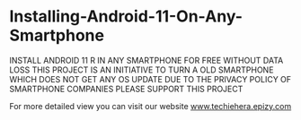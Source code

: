 # Installing-Android-11-On-Any-Smartphone
 INSTALL ANDROID 11 R IN ANY SMARTPHONE FOR FREE WITHOUT DATA LOSS
THIS PROJECT IS AN INITIATIVE TO TURN A OLD SMARTPHONE WHICH DOES NOT GET ANY OS UPDATE DUE TO THE PRIVACY POLICY OF SMARTPHONE COMPANIES
PLEASE SUPPORT THIS PROJECT

For more detailed view you can visit our website
www.techiehera.epizy.com
